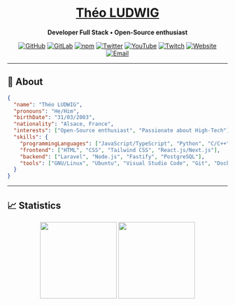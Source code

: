 <h1 align="center"><a href="https://theoludwig.fr/">Théo LUDWIG</a></h1>

<p align="center">
  <strong>Developer Full Stack • Open-Source enthusiast</strong>
</p>

<p align="center">
  <a href="https://github.com/theoludwig"><img alt="GitHub" src="https://img.shields.io/badge/-GitHub-5A5A5A?style=flat&labelColor=5A5A5A&logo=github&logoColor=white"/></a>
  <a href="https://gitlab.com/theoludwig"><img alt="GitLab" src="https://img.shields.io/badge/-GitLab-303030?style=flat&labelColor=303030&logo=gitlab&logoColor=white"/></a>
  <a href="https://www.npmjs.com/~theoludwig"><img alt="npm" src="https://img.shields.io/badge/-npm-c4302b?style=flat&labelColor=c4302b&logo=npm&logoColor=white"/></a>
  <a href="https://twitter.com/theoludwig_"><img alt="Twitter" src="https://img.shields.io/badge/-Twitter-1ca0f1?style=flat&labelColor=1ca0f1&logo=twitter&logoColor=white"/></a>
  <a href="https://www.youtube.com/@theo_ludwig"><img alt="YouTube" src="https://img.shields.io/badge/-YouTube-c4302b?style=flat&labelColor=c4302b&logo=youtube&logoColor=white"/></a>
  <a href="https://www.twitch.tv/theoludwig"><img alt="Twitch" src="https://img.shields.io/badge/-Twitch-9147FF?style=flat&labelColor=9147FF&logo=twitch&logoColor=white"/></a>
  <a href="https://theoludwig.fr/"><img alt="Website" src="https://img.shields.io/badge/-Website-181818?style=flat&labelColor=181818&logo=Google-Chrome&logoColor=white"/></a>
  <a href="mailto:contact@theoludwig.fr"><img alt="Email" src="https://img.shields.io/badge/-contact@theoludwig.fr-2F7EBE?style=flat&labelColor=2F7EBE&logo=minutemailer&logoColor=white"/></a>
</p>

<hr />

## 📜 About

```json
{
  "name": "Théo LUDWIG",
  "pronouns": "He/Him",
  "birthDate": "31/03/2003",
  "nationality": "Alsace, France",
  "interests": ["Open-Source enthusiast", "Passionate about High-Tech"],
  "skills": {
    "programmingLanguages": ["JavaScript/TypeScript", "Python", "C/C++", "PHP"],
    "frontend": ["HTML", "CSS", "Tailwind CSS", "React.js/Next.js"],
    "backend": ["Laravel", "Node.js", "Fastify", "PostgreSQL"],
    "tools": ["GNU/Linux", "Ubuntu", "Visual Studio Code", "Git", "Docker"]
  }
}
```

<hr />

## 📈 Statistics

<p align=center>
  <img height=175 align="center" src="https://github-readme-stats.vercel.app/api?username=theoludwig&show_icons=true&theme=dark" />
  <img height=175 align="center" src="https://github-readme-stats.vercel.app/api/top-langs/?username=theoludwig&hide=html,css,javascript&langs_count=8&layout=compact&theme=dark" />
</p>
